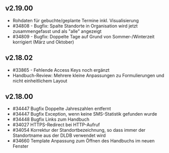 
## v2.19.00

* Rohdaten für gebuchte/geplante Termine inkl. Visualisierung
* #34808 - Bugfix: Spalte Standorte in Organisation wird jetzt zusammengefasst und als "alle" angezeigt
* #34809 - Bugfix: Doppelte Tage auf Grund von Sommer-/Winterzeit korrigiert (März und Oktober)


## v2.18.02

* #33865 - Fehlende Access Keys noch ergänzt
* Handbuch-Review: Mehrere kleine Anpassungen zu Formulierungen und nicht einheitlichem Layout


## v2.18.00

* #34447 Bugfix Doppelte Jahreszahlen entfernt
* #34447 Bugfix Exception, wenn keine SMS-Statistik gefunden wurde
* #34448 Bugfix Links zum Handbuch
* #34027 HTTPS-Redirect bei HTTP-Aufruf
* #34054 Korrektur der Standortbezeichnung, so dass immer der Standortname aus der DLDB verwendet wird
* #34660 Template Anpassung zum Öffnen des Handbuchs im neuen Fenster
